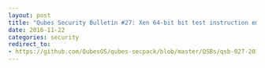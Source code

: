 ```yaml
---
layout: post
title: "Qubes Security Bulletin #27: Xen 64-bit bit test instruction emulation broken (XSA 195)"
date: 2016-11-22
categories: security
redirect_to:
- https://github.com/QubesOS/qubes-secpack/blob/master/QSBs/qsb-027-2016.txt
---
```


